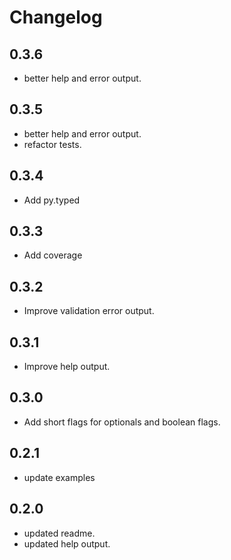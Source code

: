 # Changelog

## 0.3.6

- better help and error output.

## 0.3.5

- better help and error output.
- refactor tests.

## 0.3.4

- Add py.typed

## 0.3.3

- Add coverage

## 0.3.2

- Improve validation error output.

## 0.3.1

- Improve help output.

## 0.3.0

- Add short flags for optionals and boolean flags.

## 0.2.1

- update examples

## 0.2.0

- updated readme.
- updated help output.

